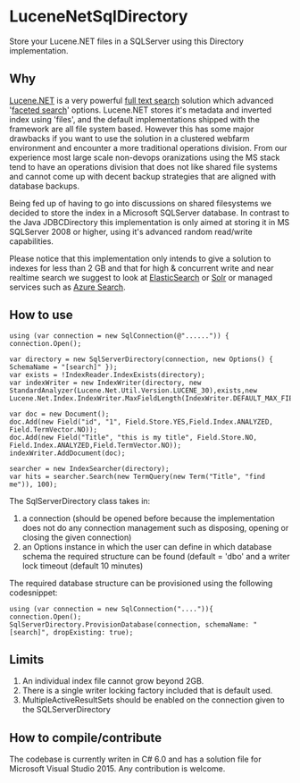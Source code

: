 # LuceneNetSqlDirectory
Store your Lucene.NET files in a SQLServer using this Directory implementation.

## Why ##
[Lucene.NET](https://lucenenet.apache.org/) is a very powerful [full text search](https://en.wikipedia.org/wiki/Full_text_search) solution which advanced '[faceted search](https://en.wikipedia.org/wiki/Faceted_search)' options. Lucene.NET stores it's metadata and inverted index using 'files', and the default implementations shipped with the framework are all file system based. However this has some major drawbacks if you want to use the solution in a clustered webfarm environment and encounter a more traditional operations division. From our experience most large scale non-devops oranizations using the MS stack tend to have an operations division that does not like shared file systems and cannot come up with decent backup strategies that are aligned with database backups.

Being fed up of having to go into discussions on shared filesystems we decided to store the index in a Microsoft SQLServer database. In contrast to the Java JDBCDirectory this implementation is only aimed at storing it in MS SQLServer 2008 or higher, using it's advanced random read/write capabilities.

Please notice that this implementation only intends to give a solution to indexes for less than 2 GB and that for high & concurrent write and near realtime search we suggest to look at [ElasticSearch](https://www.elastic.co/) or [Solr](http://lucene.apache.org/solr/) or managed services such as [Azure Search](http://azure.microsoft.com/en-us/services/search/ "Azure Search").

## How to use ##
    using (var connection = new SqlConnection(@"......")) {
	connection.Open();

	var directory = new SqlServerDirectory(connection, new Options() { SchemaName = "[search]" });
	var exists = !IndexReader.IndexExists(directory);
	var indexWriter = new IndexWriter(directory, new StandardAnalyzer(Lucene.Net.Util.Version.LUCENE_30),exists,new Lucene.Net.Index.IndexWriter.MaxFieldLength(IndexWriter.DEFAULT_MAX_FIELD_LENGTH));

	var doc = new Document();
    doc.Add(new Field("id", "1", Field.Store.YES,Field.Index.ANALYZED, Field.TermVector.NO));
    doc.Add(new Field("Title", "this is my title", Field.Store.NO, Field.Index.ANALYZED,Field.TermVector.NO));
    indexWriter.AddDocument(doc);

	searcher = new IndexSearcher(directory);
	var hits = searcher.Search(new TermQuery(new Term("Title", "find me")), 100);


The SqlServerDirectory class takes in:

1. a connection (should be opened before because the implementation does not do any connection management such as disposing, opening or closing the given connection)
2. an Options instance in which the user can define in which database schema the required structure can be found (default = 'dbo' and a writer lock timeout (default 10 minutes)

The required database structure can be provisioned using the following codesnippet:

    using (var connection = new SqlConnection("....")){
	connection.Open();
	SqlServerDirectory.ProvisionDatabase(connection, schemaName: "[search]", dropExisting: true); 


## Limits ##
1. An individual index file cannot grow beyond 2GB.
1. There is a single writer locking factory included that is default used.
2. MultipleActiveResultSets should be enabled on the connection given to the SQLServerDirectory
  

## How to compile/contribute ##
The codebase is currently writen in C# 6.0 and has a solution file for Microsoft Visual Studio 2015. Any contribution is welcome.
